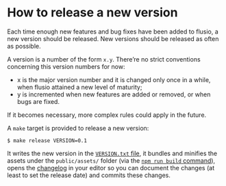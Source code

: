 # How to release a new version

Each time enough new features and bug fixes have been added to flusio, a new
version should be released. New versions should be released as often as
possible.

A version is a number of the form `x.y`. There’re no strict conventions
concerning this version numbers for now:

- x is the major version number and it is changed only once in a while, when
  flusio attained a new level of maturity;
- y is incremented when new features are added or removed, or when bugs are
  fixed.

If it becomes necessary, more complex rules could apply in the future.

A `make` target is provided to release a new version:

```console
$ make release VERSION=0.1
```

It writes the new version in the [`VERSION.txt` file](/VERSION.txt), it bundles
and minifies the assets under the `public/assets/` folder (via the [`npm run
build` command](/package.json)), opens the [changelog](/CHANGELOG.md) in your
editor so you can document the changes (at least to set the release date) and
commits these changes.
